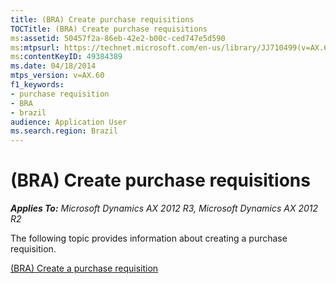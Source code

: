 ```yaml
---
title: (BRA) Create purchase requisitions
TOCTitle: (BRA) Create purchase requisitions
ms:assetid: 50457f2a-86eb-42e2-b00c-ced747e5d590
ms:mtpsurl: https://technet.microsoft.com/en-us/library/JJ710499(v=AX.60)
ms:contentKeyID: 49384389
ms.date: 04/18/2014
mtps_version: v=AX.60
f1_keywords:
- purchase requisition
- BRA
- brazil
audience: Application User
ms.search.region: Brazil
---
```


# (BRA) Create purchase requisitions 


_**Applies To:** Microsoft Dynamics AX 2012 R3, Microsoft Dynamics AX 2012 R2_

The following topic provides information about creating a purchase requisition.

[(BRA) Create a purchase requisition](bra-create-a-purchase-requisition.md)

  



